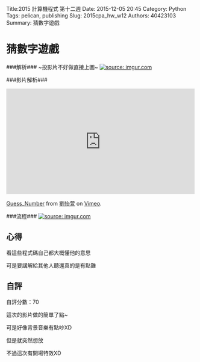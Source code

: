 Title:2015 計算機程式 第十二週
Date: 2015-12-05 20:45
Category: Python
Tags: pelican, publishing
Slug: 2015cpa_hw_w12
Authors: 40423103
Summary: 猜數字遊戲




猜數字遊戲
==========

                                        
                                                
                                                
###解析###
~投影片不好做直接上圖~
<a href="http://imgur.com/FxIA2DT"><img src="http://i.imgur.com/FxIA2DT.jpg" title="source: imgur.com" /></a>
            
            
            
            
###影片解析###
<iframe src="https://player.vimeo.com/video/147890116" width="500" height="281" frameborder="0" webkitallowfullscreen mozallowfullscreen allowfullscreen></iframe> <p><a href="https://vimeo.com/147890116">Guess_Number</a> from <a href="https://vimeo.com/user45467634">劉怡萱</a> on <a href="https://vimeo.com">Vimeo</a>.</p>
                    
                    
                    
                    

###流程###
<a href="http://imgur.com/Vb0uBlB"><img src="http://i.imgur.com/Vb0uBlB.jpg" title="source: imgur.com" /></a>
                
                
                
                
 心得
 -------
看這些程式碼自己都大概懂他的意思
                     
 可是要講解給其他人聽還真的是有點難
                        
                            
                            
 自評
 -------
 自評分數：70
                                
 這次的影片做的簡單了點~
            
可是好像背景音樂有點吵XD
                
但是就突然想放
                        
不過這次有開場特效XD

 
 
 
 
 